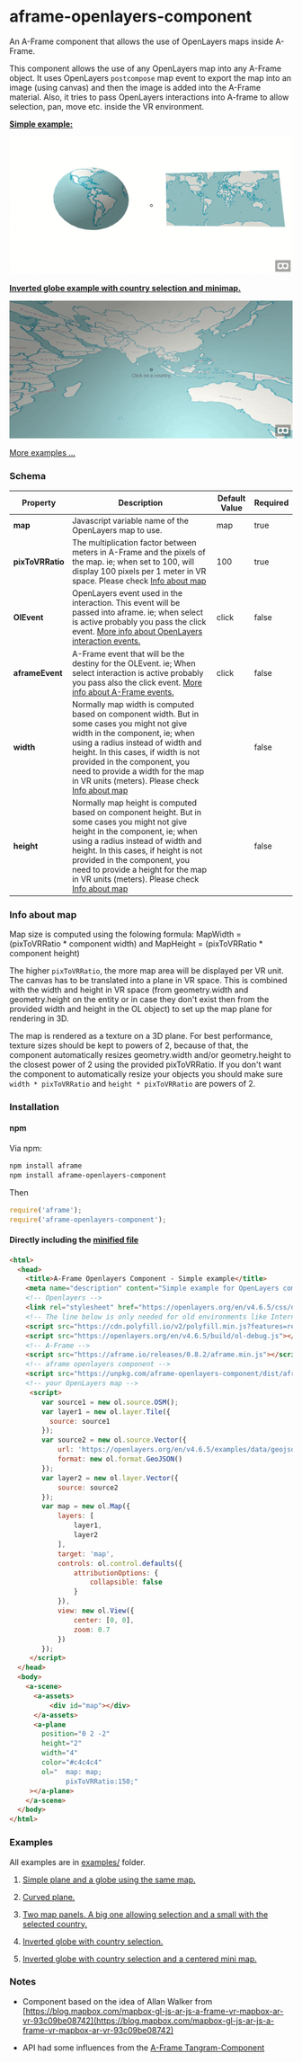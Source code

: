 # aframe-openlayers-component

An A-Frame component that allows the use of OpenLayers maps inside A-Frame.

This component allows the use of any OpenLayers map into any A-Frame object. It uses OpenLayers `postcompose` map event to export the map into an image (using canvas) and then the image is added into the A-Frame material. Also, it tries to pass OpenLayers interactions into A-frame to allow selection, pan, move etc. inside the VR environment.

**[Simple example:](https://lcalisto.github.io/aframe-openlayers-component/examples/simple.html)**

[![Example](docs/3.gif)](https://lcalisto.github.io/aframe-openlayers-component/examples/simple.html)


**[Inverted globe example with country selection and minimap.](https://lcalisto.github.io/aframe-openlayers-component/examples/invertedTwoMaps.html)**

[![Example](docs/1.gif)](https://lcalisto.github.io/aframe-openlayers-component/examples/invertedTwoMaps.html)

[More examples ...](#examples)

### Schema

| Property | Description | Default Value | Required |
| -------- | ----------- | ------------- | ---- |
| **map** | Javascript variable name of the OpenLayers map to use. | map | true|
| **pixToVRRatio** | The multiplication factor between meters in A-Frame and the pixels of the map. ie; when set to 100, will display 100 pixels per 1 meter in VR space. Please check [Info about map](#info-about-map) | 100 | true |
| **OlEvent** | OpenLayers event used in the interaction. This event will be passed into aframe. ie; when select is active probably you pass the click event. [More info about OpenLayers interaction events.](https://openlayers.org/en/latest/apidoc/ol.interaction.html) | click | false |
| **aframeEvent** | A-Frame event that will be the destiny for the OLEvent. ie; When select interaction is active probably you pass also the click event. [More info about A-Frame events.](https://aframe.io/docs/0.8.0/introduction/interactions-and-controllers.html#sidebar)  | click | false |
| **width** | Normally map width is computed based on component width. But in some cases you might not give width in the component, ie; when using a radius instead of width and height. In this cases, if width is not provided in the component, you need to provide a width for the map in VR units (meters). Please check [Info about map](#info-about-map) |  | false |
| **height** | Normally map height is computed based on component height. But in some cases you might not give height in the component, ie; when using a radius instead of width and height. In this cases, if height is not provided in the component, you need to provide a height for the map in VR units (meters). Please check [Info about map](#info-about-map)  |  | false |

### Info about map

Map size is computed using the folowing formula: MapWidth = (pixToVRRatio * component width) and MapHeight = (pixToVRRatio * component height) 

The higher `pixToVRRatio`, the more map area will be displayed per VR unit. The canvas has to be translated into a plane in VR space. This is combined with the width and height in VR space (from geometry.width and geometry.height on the entity or in case they don't exist then from the provided width and height in the OL object) to set up the map plane for rendering in 3D.

The map is rendered as a texture on a 3D plane. For best performance, texture sizes should be kept to powers of 2, because of that, the component automatically resizes geometry.width and/or geometry.height to the closest power of 2 using the provided pixToVRRatio. If you don't want the component to automatically resize your objects you should make sure `width * pixToVRRatio` and `height * pixToVRRatio` are powers of 2.

### Installation


#### npm

Via npm:

```bash
npm install aframe
npm install aframe-openlayers-component
```

Then

```js
require('aframe');
require('aframe-openlayers-component');
```

#### Directly including the [minified file](dist)

```html
<html>
  <head>
    <title>A-Frame Openlayers Component - Simple example</title>
    <meta name="description" content="Simple example for OpenLayers component in a flat panel."></meta>
    <!-- Openlayers -->
    <link rel="stylesheet" href="https://openlayers.org/en/v4.6.5/css/ol.css" type="text/css">
    <!-- The line below is only needed for old environments like Internet Explorer and Android 4.x -->
    <script src="https://cdn.polyfill.io/v2/polyfill.min.js?features=requestAnimationFrame,Element.prototype.classList,URL"></script>
    <script src="https://openlayers.org/en/v4.6.5/build/ol-debug.js"></script>
    <!-- A-Frame -->
    <script src="https://aframe.io/releases/0.8.2/aframe.min.js"></script>
    <!-- aframe openlayers component -->
    <script src="https://unpkg.com/aframe-openlayers-component/dist/aframe-openlayers-component.min.js"></script> 
    <!-- your OpenLayers map -->
     <script>
        var source1 = new ol.source.OSM();
        var layer1 = new ol.layer.Tile({
          source: source1
        });
        var source2 = new ol.source.Vector({
            url: 'https://openlayers.org/en/v4.6.5/examples/data/geojson/countries.geojson',
            format: new ol.format.GeoJSON()
        });
        var layer2 = new ol.layer.Vector({
            source: source2
        });
        var map = new ol.Map({
            layers: [
                layer1,
                layer2
            ],
            target: 'map',
            controls: ol.control.defaults({
                attributionOptions: {
                    collapsible: false
                }
            }),
            view: new ol.View({
                center: [0, 0],
                zoom: 0.7
            })
        });
	 </script>
  </head>
  <body>
    <a-scene>
      <a-assets>
          <div id="map"></div>
      </a-assets>
      <a-plane 
        position="0 2 -2" 
        height="2" 
        width="4" 
        color="#c4c4c4"
        ol="  map: map;
              pixToVRRatio:150;"
     ></a-plane>
    </a-scene>
  </body>
</html>
```

### Examples

All examples are in [examples/](examples/) folder.

1. [Simple plane and a globe using the same map.](https://lcalisto.github.io/aframe-openlayers-component/examples/simple.html)

2. [Curved plane.](https://lcalisto.github.io/aframe-openlayers-component/examples/curvedPlane.html)

3. [Two map panels. A big one allowing selection and a small with the selected country.](https://lcalisto.github.io/aframe-openlayers-component/examples/select.html)

4. [Inverted globe with country selection.](https://lcalisto.github.io/aframe-openlayers-component/examples/inverted.html)

5. [Inverted globe with country selection and a centered mini map.](https://lcalisto.github.io/aframe-openlayers-component/examples/invertedTwoMaps.html)




### Notes

* Component based on the idea of Allan Walker from [https://blog.mapbox.com/mapbox-gl-js-ar-js-a-frame-vr-mapbox-ar-vr-93c09be08742](https://blog.mapbox.com/mapbox-gl-js-ar-js-a-frame-vr-mapbox-ar-vr-93c09be08742)

* API had some influences from the [A-Frame Tangram-Component](https://github.com/mattrei/aframe-tangram-component)
